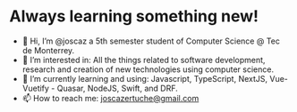 # Always learning something new!

- 👋 Hi, I’m @joscaz a 5th semester student of Computer Science @ Tec de Monterrey.
- 👀 I’m interested in: All the things related to software development, research and creation of new technologies using computer science.
- 🌱 I’m currently learning and using: Javascript, TypeScript, NextJS, Vue-Vuetify - Quasar, NodeJS, Swift, and DRF.
- 📫 How to reach me: joscazertuche@gmail.com

<!---
joscaz/joscaz is a ✨ special ✨ repository because its `README.md` (this file) appears on your GitHub profile.
You can click the Preview link to take a look at your changes.
--->

